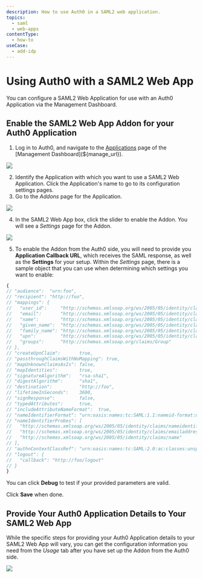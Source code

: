 ```yaml
---
description: How to use Auth0 in a SAML2 web application.
topics:
  - saml
  - web-apps
contentType:
  - how-to
useCase:
  - add-idp
---
```


# Using Auth0 with a SAML2 Web App

You can configure a SAML2 Web Application for use with an Auth0 Application via the Management Dashboard.

## Enable the SAML2 Web App Addon for your Auth0 Application

1. Log in to Auth0, and navigate to the [Applications](${manage_url}/#/applications) page of the [Management Dashboard](${manage_url}).

  ![](/media/articles/protocols/saml/saml2-web-app/mgmt-dshbrd-clients.png)

2. Identify the Application with which you want to use a SAML2 Web Application. Click the Application's name to go to its configuration settings pages.
3. Go to the *Addons* page for the Application.

  ![](/media/articles/protocols/saml/saml2-web-app/select-addon.png)

4. In the SAML2 Web App box, click the slider to enable the Addon. You will see a *Settings* page for the Addon.

  ![](/media/articles/protocols/saml/saml2-web-app/configure-addon.png)

5. To enable the Addon from the Auth0 side, you will need to provide you **Application Callback URL**, which receives the SAML response, as well as the **Settings** for your setup. Within the *Settings* page, there is a sample object that you can use when determining which settings you want to enable:

```js
{
// "audience":  "urn:foo",
// "recipient": "http://foo",
// "mappings": {
//   "user_id":     "http://schemas.xmlsoap.org/ws/2005/05/identity/claims/nameidentifier",
//   "email":       "http://schemas.xmlsoap.org/ws/2005/05/identity/claims/emailaddress",
//   "name":        "http://schemas.xmlsoap.org/ws/2005/05/identity/claims/name",
//   "given_name":  "http://schemas.xmlsoap.org/ws/2005/05/identity/claims/givenname",
//   "family_name": "http://schemas.xmlsoap.org/ws/2005/05/identity/claims/surname",
//   "upn":         "http://schemas.xmlsoap.org/ws/2005/05/identity/claims/upn",
//   "groups":      "http://schemas.xmlsoap.org/claims/Group"
// },
// "createUpnClaim":       true,
// "passthroughClaimsWithNoMapping": true,
// "mapUnknownClaimsAsIs": false,
// "mapIdentities":        true,
// "signatureAlgorithm":   "rsa-sha1",
// "digestAlgorithm":      "sha1",
// "destination":          "http://foo",
// "lifetimeInSeconds":    3600,
// "signResponse":         false,
// "typedAttributes":      true,
// "includeAttributeNameFormat":  true,
// "nameIdentifierFormat": "urn:oasis:names:tc:SAML:1.1:nameid-format:unspecified",
// "nameIdentifierProbes": [
//   "http://schemas.xmlsoap.org/ws/2005/05/identity/claims/nameidentifier",
//   "http://schemas.xmlsoap.org/ws/2005/05/identity/claims/emailaddress",
//   "http://schemas.xmlsoap.org/ws/2005/05/identity/claims/name"
// ],
// "authnContextClassRef": "urn:oasis:names:tc:SAML:2.0:ac:classes:unspecified",
// "logout": {
//   "callback": "http://foo/logout"
// }
}
```

You can click **Debug** to test if your provided parameters are valid.

Click **Save** when done.

## Provide Your Auth0 Application Details to Your SAML2 Web App

While the specific steps for providing your Auth0 Application details to your SAML2 Web App will vary, you can get the configuration information you need from the *Usage* tab after you have set up the Addon from the Auth0 side.

  ![](/media/articles/protocols/saml/saml2-web-app/usage.png)
